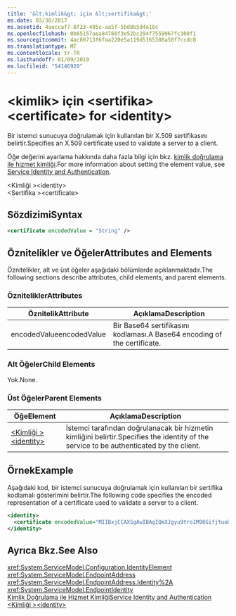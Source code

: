 ```yaml
---
title: '&lt;kimlik&gt; için &lt;sertifika&gt;'
ms.date: 03/30/2017
ms.assetid: 4aeccaf7-8f23-495c-aa5f-5bd8b5d4a10c
ms.openlocfilehash: 0b65157aea84760f3e52bc294f7559967fc308f1
ms.sourcegitcommit: 4ac80713f6faa220e5a119d5165308a58f7ccdc8
ms.translationtype: MT
ms.contentlocale: tr-TR
ms.lasthandoff: 01/09/2019
ms.locfileid: "54146920"
---
```

# <a name="ltcertificategt-for-ltidentitygt"></a><span data-ttu-id="9a839-102">&lt;kimlik&gt; için &lt;sertifika&gt;</span><span class="sxs-lookup"><span data-stu-id="9a839-102">&lt;certificate&gt; for &lt;identity&gt;</span></span>
<span data-ttu-id="9a839-103">Bir istemci sunucuya doğrulamak için kullanılan bir X.509 sertifikasını belirtir.</span><span class="sxs-lookup"><span data-stu-id="9a839-103">Specifies an X.509 certificate used to validate a server to a client.</span></span>  
  
 <span data-ttu-id="9a839-104">Öğe değerini ayarlama hakkında daha fazla bilgi için bkz. [kimlik doğrulama ile hizmet kimliği](../../../../../docs/framework/wcf/feature-details/service-identity-and-authentication.md).</span><span class="sxs-lookup"><span data-stu-id="9a839-104">For more information about setting the element value, see [Service Identity and Authentication](../../../../../docs/framework/wcf/feature-details/service-identity-and-authentication.md).</span></span>  
  
 <span data-ttu-id="9a839-105">\<Kimliği ></span><span class="sxs-lookup"><span data-stu-id="9a839-105">\<identity></span></span>  
<span data-ttu-id="9a839-106">\<Sertifika ></span><span class="sxs-lookup"><span data-stu-id="9a839-106">\<certificate></span></span>  
  
## <a name="syntax"></a><span data-ttu-id="9a839-107">Sözdizimi</span><span class="sxs-lookup"><span data-stu-id="9a839-107">Syntax</span></span>  
  
```xml  
<certificate encodedValue = "String" />
```  
  
## <a name="attributes-and-elements"></a><span data-ttu-id="9a839-108">Öznitelikler ve Öğeler</span><span class="sxs-lookup"><span data-stu-id="9a839-108">Attributes and Elements</span></span>  
 <span data-ttu-id="9a839-109">Öznitelikler, alt ve üst öğeler aşağıdaki bölümlerde açıklanmaktadır.</span><span class="sxs-lookup"><span data-stu-id="9a839-109">The following sections describe attributes, child elements, and parent elements.</span></span>  
  
### <a name="attributes"></a><span data-ttu-id="9a839-110">Öznitelikler</span><span class="sxs-lookup"><span data-stu-id="9a839-110">Attributes</span></span>  
  
|<span data-ttu-id="9a839-111">Öznitelik</span><span class="sxs-lookup"><span data-stu-id="9a839-111">Attribute</span></span>|<span data-ttu-id="9a839-112">Açıklama</span><span class="sxs-lookup"><span data-stu-id="9a839-112">Description</span></span>|  
|---------------|-----------------|  
|<span data-ttu-id="9a839-113">encodedValue</span><span class="sxs-lookup"><span data-stu-id="9a839-113">encodedValue</span></span>|<span data-ttu-id="9a839-114">Bir Base64 sertifikasını kodlaması.</span><span class="sxs-lookup"><span data-stu-id="9a839-114">A Base64 encoding of the certificate.</span></span>|  
  
### <a name="child-elements"></a><span data-ttu-id="9a839-115">Alt Öğeler</span><span class="sxs-lookup"><span data-stu-id="9a839-115">Child Elements</span></span>  
 <span data-ttu-id="9a839-116">Yok.</span><span class="sxs-lookup"><span data-stu-id="9a839-116">None.</span></span>  
  
### <a name="parent-elements"></a><span data-ttu-id="9a839-117">Üst Öğeler</span><span class="sxs-lookup"><span data-stu-id="9a839-117">Parent Elements</span></span>  
  
|<span data-ttu-id="9a839-118">Öğe</span><span class="sxs-lookup"><span data-stu-id="9a839-118">Element</span></span>|<span data-ttu-id="9a839-119">Açıklama</span><span class="sxs-lookup"><span data-stu-id="9a839-119">Description</span></span>|  
|-------------|-----------------|  
|[<span data-ttu-id="9a839-120">\<Kimliği ></span><span class="sxs-lookup"><span data-stu-id="9a839-120">\<identity></span></span>](../../../../../docs/framework/configure-apps/file-schema/wcf/identity.md)|<span data-ttu-id="9a839-121">İstemci tarafından doğrulanacak bir hizmetin kimliğini belirtir.</span><span class="sxs-lookup"><span data-stu-id="9a839-121">Specifies the identity of the service to be authenticated by the client.</span></span>|  
  
## <a name="example"></a><span data-ttu-id="9a839-122">Örnek</span><span class="sxs-lookup"><span data-stu-id="9a839-122">Example</span></span>  
 <span data-ttu-id="9a839-123">Aşağıdaki kod, bir istemci sunucuya doğrulamak için kullanılan bir sertifika kodlamalı gösterimini belirtir.</span><span class="sxs-lookup"><span data-stu-id="9a839-123">The following code specifies the encoded representation of a certificate used to validate a server to a client.</span></span>  
  
```xml  
<identity>
  <certificate encodedValue="MIIBxjCCAXSgAwIBAgIQmXJgyu9tro1M98GifjtuoDAJBgUrDgMCHQUAMBYxFDASBgNVBAMTC1Jvb3QgQWdlbmN5MB4XDTA2MDUxNzIxNDQyNVoXDTM5MTIzMTIzNTk1OVowKTEQMA4GA1UEChMHQ29udG9zbzEVMBMGA1UEAxMMaWRlbnRpdHkuY29tMIGfMA0GCSqGSIb3DQEBAQUAA4GNADCBiQKBgQDBmivcb8hYbh11hqVoDuB7zmJ2y230f" />
</identity>
```  
  
## <a name="see-also"></a><span data-ttu-id="9a839-124">Ayrıca Bkz.</span><span class="sxs-lookup"><span data-stu-id="9a839-124">See Also</span></span>  
 <xref:System.ServiceModel.Configuration.IdentityElement>  
 <xref:System.ServiceModel.EndpointAddress>  
 <xref:System.ServiceModel.EndpointAddress.Identity%2A>  
 <xref:System.ServiceModel.EndpointIdentity>  
 [<span data-ttu-id="9a839-125">Kimlik Doğrulama ile Hizmet Kimliği</span><span class="sxs-lookup"><span data-stu-id="9a839-125">Service Identity and Authentication</span></span>](../../../../../docs/framework/wcf/feature-details/service-identity-and-authentication.md)  
 [<span data-ttu-id="9a839-126">\<Kimliği ></span><span class="sxs-lookup"><span data-stu-id="9a839-126">\<identity></span></span>](../../../../../docs/framework/configure-apps/file-schema/wcf/identity.md)
